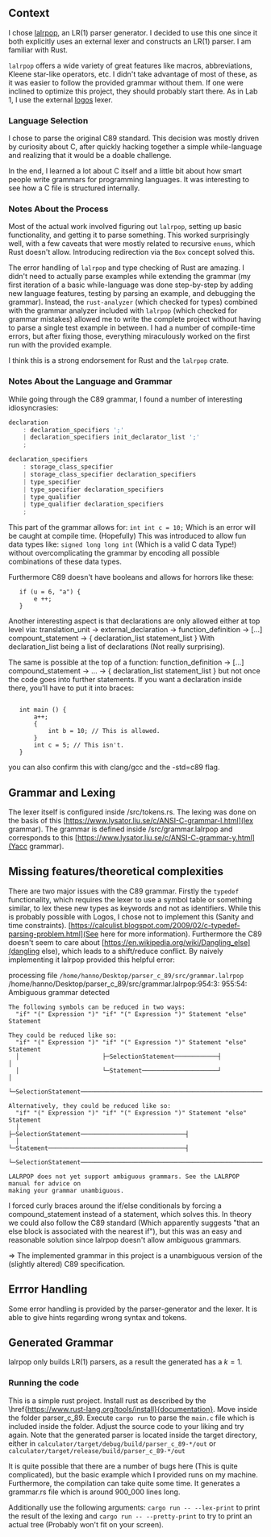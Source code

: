 ## Context

I chose [lalrpop](https://github.com/lalrpop/lalrpop), an LR(1) parser generator. I decided to use this one since it both explicitly uses an external lexer and constructs an LR(1) parser. I am familiar with Rust.

`lalrpop` offers a wide variety of great features like macros, abbreviations, Kleene star-like operators, etc. I didn't take advantage of most of these, as it was easier to follow the provided grammar without them. If one were inclined to optimize this project, they should probably start there. As in Lab 1, I use the external [logos](https://github.com/maciejhirsz/logos) lexer.

### Language Selection

I chose to parse the original C89 standard. This decision was mostly driven by curiosity about C, after quickly hacking together a simple while-language and realizing that it would be a doable challenge.

In the end, I learned a lot about C itself and a little bit about how smart people write grammars for programming languages. It was interesting to see how a C file is structured internally.

### Notes About the Process

Most of the actual work involved figuring out `lalrpop`, setting up basic functionality, and getting it to parse something. This worked surprisingly well, with a few caveats that were mostly related to recursive `enums`, which Rust doesn't allow. Introducing redirection via the `Box` concept solved this.

The error handling of `lalrpop` and type checking of Rust are amazing. I didn't need to actually parse examples while extending the grammar (my first iteration of a basic while-language was done step-by-step by adding new language features, testing by parsing an example, and debugging the grammar). Instead, the `rust-analyzer` (which checked for types) combined with the grammar analyzer included with `lalrpop` (which checked for grammar mistakes) allowed me to write the complete project without having to parse a single test example in between. I had a number of compile-time errors, but after fixing those, everything miraculously worked on the first run with the provided example.

I think this is a strong endorsement for Rust and the `lalrpop` crate.

### Notes About the Language and Grammar

While going through the C89 grammar, I found a number of interesting idiosyncrasies:

```c
declaration
    : declaration_specifiers ';'
    | declaration_specifiers init_declarator_list ';'
    ;

declaration_specifiers
    : storage_class_specifier
    | storage_class_specifier declaration_specifiers
    | type_specifier
    | type_specifier declaration_specifiers
    | type_qualifier
    | type_qualifier declaration_specifiers
    ;
```

This part of the grammar allows for:
`int int c = 10;`
Which is an error will be caught at compile time. (Hopefully)
This was introduced to allow fun data types like:
`signed long long int`
(Which is a valid C data Type!) without overcomplicating the grammar by encoding all possible combinations of these data types.


Furthermore C89 doesn't have booleans and allows for horrors like these:
```
   if (u = 6, "a") {
       e ++;
   }
```



Another interesting aspect is that declarations are only allowed either at top level via:
translation_unit -> external_declaration -> function_definition -> [...] compount_statement -> { declaration_list statement_list }
With declaration_list being a list of declarations (Not really surprising).

The same is possible at the top of a function:
function_definition -> [...] compound_statement -> ... -> { declaration_list statement_list }
but not once the code goes into further statements. If you want a declaration inside there, you'll have to put it into braces:
```

   int main () {
       a++;
       {
           int b = 10; // This is allowed.
       }
       int c = 5; // This isn't.
   }
```

you can also confirm this with clang/gcc and the -std=c89 flag.

## Grammar and Lexing
The lexer itself is configured inside /src/tokens.rs. The lexing was done on the basis of this [https://www.lysator.liu.se/c/ANSI-C-grammar-l.html](lex grammar).
The grammar is defined inside /src/grammar.lalrpop and corresponds to this [https://www.lysator.liu.se/c/ANSI-C-grammar-y.html](Yacc grammar). 

## Missing features/theoretical complexities
There are two major issues with the C89 grammar. Firstly the `typedef` functionality, which requires the lexer to use a symbol table or something similar, to lex these new types as keywords and not as identifiers. While this is probably possible with Logos, I chose not to implement this (Sanity and time constraints). [https://calculist.blogspot.com/2009/02/c-typedef-parsing-problem.html](See here for more information).
Furthermore the C89 doesn't seem to care about [https://en.wikipedia.org/wiki/Dangling_else](dangling else), which leads to a shift/reduce conflict. By naively implementing it lalrpop provided this helpful error:

  processing file `/home/hanno/Desktop/parser_c_89/src/grammar.lalrpop`
  /home/hanno/Desktop/parser_c_89/src/grammar.lalrpop:954:3: 955:54: Ambiguous grammar detected

    The following symbols can be reduced in two ways:
      "if" "(" Expression ")" "if" "(" Expression ")" Statement "else" Statement

    They could be reduced like so:
      "if" "(" Expression ")" "if" "(" Expression ")" Statement "else" Statement
      │                       ├─SelectionStatement────────────┤                │
      │                       └─Statement─────────────────────┘                │
      └─SelectionStatement─────────────────────────────────────────────────────┘

    Alternatively, they could be reduced like so:
      "if" "(" Expression ")" "if" "(" Expression ")" Statement "else" Statement
      │                       ├─SelectionStatement─────────────────────────────┤
      │                       └─Statement──────────────────────────────────────┤
      └─SelectionStatement─────────────────────────────────────────────────────┘

    LALRPOP does not yet support ambiguous grammars. See the LALRPOP manual for advice on
    making your grammar unambiguous.

I forced curly braces around the if/else conditionals by forcing a compound_statement instead of a statement, which solves this. In theory we could also follow the C89 standard (Which apparently suggests "that an else block is associated with the nearest if"), but this was an easy and reasonable solution since lalrpop doesn't allow ambiguous grammars.

=> The implemented grammar in this project is a unambiguous version of the (slightly altered) C89 specification.

## Errror Handling
Some error handling is provided by the parser-generator and the lexer. It is able to give hints regarding wrong syntax and tokens.

## Generated Grammar
lalrpop only builds LR(1) parsers, as a result the generated has a $k=1$.

### Running the code

This is a simple rust project. Install rust as described by the \href{https://www.rust-lang.org/tools/install}{documentation}. Move inside the folder parser_c_89. Execute `cargo run` to parse the `main.c` file which is included inside the folder. Adjust the source code to your liking and try again.
Note that the generated parser is located inside the target directory, either in
`calculator/target/debug/build/parser_c_89-*/out`
or 
`calculator/target/release/build/parser_c_89-*/out`

It is quite possible that there are a number of bugs here (This is quite complicated), but the basic example which I provided runs on my machine.
Furthermore, the compilation can take quite some time. It generates a grammar.rs file which is around 900_000 lines long.

Additionally use the following arguments: 
`cargo run -- --lex-print`
to print the result of the lexing and
`cargo run -- --pretty-print`
to try to print an actual tree (Probably won't fit on your screen).
